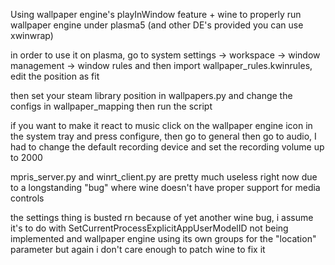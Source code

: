 Using wallpaper engine's playInWindow feature + wine to properly run wallpaper engine under plasma5 (and other DE's provided you can use xwinwrap)

in order to use it on plasma, go to system settings -> workspace -> window management -> window rules and then import wallpaper_rules.kwinrules, edit the position as fit

then set your steam library position in wallpapers.py and change the configs in wallpaper_mapping
then run the script

if you want to make it react to music click on the wallpaper engine icon in the system tray and press configure, then go to general then go to audio, I had to change the default recording device and set the recording volume up to 2000

mpris_server.py and winrt_client.py are pretty much useless right now due to a longstanding "bug" where wine doesn't have proper support for media controls

the settings thing is busted rn because of yet another wine bug, i assume it's to do with SetCurrentProcessExplicitAppUserModelID not being implemented and wallpaper engine using its own groups for the "location" parameter but again i don't care enough to patch wine to fix it